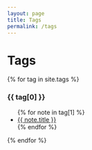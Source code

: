 ```yaml
---
layout: page
title: Tags
permalink: /tags
---
```


# Tags

{% for tag in site.tags %}
  <h3>{{ tag[0] }}</h3>
  <ul>
    {% for note in tag[1] %}
      <li><a href="{{ note.url }}">{{ note.title }}</a></li>
    {% endfor %}
  </ul>
{% endfor %}
